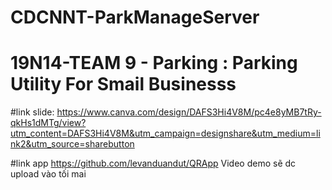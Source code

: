 # CDCNNT-ParkManageServer
# 19N14-TEAM 9 - Parking : Parking Utility For Smail Businesss
#link slide: https://www.canva.com/design/DAFS3Hi4V8M/pc4e8yMB7tRy-qkHs1dMTg/view?utm_content=DAFS3Hi4V8M&utm_campaign=designshare&utm_medium=link2&utm_source=sharebutton


#link app https://github.com/levanduandut/QRApp
Video demo sẽ dc upload vào tối mai
